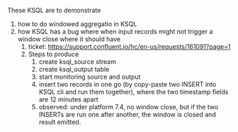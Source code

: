 These KSQL are to demonstrate
1. how to do windowed aggregatio in KSQL
2. how KSQL has a bug where when input records might not trigger a window close where it should have
   1. ticket: https://support.confluent.io/hc/en-us/requests/161091?page=1
   2. Steps to produce
      1. create ksql_source stream
      2. create ksql_output table
      3. start monitoring source and output
      4. insert two records in one go (by copy-paste two INSERT into KSQL cli and run them together), where the two timestamp fields are 12 minutes apart
      5. observed: under platform 7.4, no window close, but if the two INSERTs are run one after another, the window is closed and result emitted.
